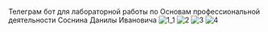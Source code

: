 Телеграм бот для лабораторной работы по Основам профессиональной деятельности Соснина Данилы Ивановича
![1_1](https://github.com/DanilaSosnin/lab2_TGBot/assets/163729535/15e22cbb-6dbf-41a1-a35d-85714a8c6260)
![2](https://github.com/DanilaSosnin/lab2_TGBot/assets/163729535/6986149a-3979-452b-94c0-a733dba1a58e)
![3](https://github.com/DanilaSosnin/lab2_TGBot/assets/163729535/a72be76e-1d5b-4ede-b880-d24205fdcce5)
![4](https://github.com/DanilaSosnin/lab2_TGBot/assets/163729535/0071376b-49e9-4a70-a53e-51f4e12db347)
